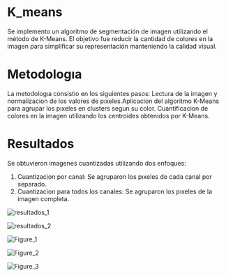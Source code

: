 # K_means
Se implemento un algoritmo de segmentación de imagen utilizando el método de K-Means. El objetivo fue reducir la cantidad de colores en la imagen para simplificar su representación manteniendo la calidad visual.

# Metodologıa

La metodologıa consistio en los siguientes pasos:
Lectura de la imagen y normalizacion de los valores de pıxeles.Aplicacion del algoritmo K-Means para agrupar los pıxeles en clusters
segun su color. Cuantificacion de colores en la imagen utilizando los centroides obtenidos por K-Means.

# Resultados
Se obtuvieron imagenes cuantizadas utilizando dos enfoques:
1. Cuantizacion por canal: Se agruparon los pıxeles de cada canal por separado.
2. Cuantizacion para todos los canales: Se agruparon los pıxeles de la imagen completa.


![resultados_1](https://github.com/LuisRosado/K_means/assets/140114139/399f8e3a-5266-4ada-8db5-f5ac00ba1c43)

![resultados_2](https://github.com/LuisRosado/K_means/assets/140114139/d004984d-2199-43b9-8a97-6c19836b230d)

![Figure_1](https://github.com/LuisRosado/K_means/assets/140114139/7de98fa9-b810-4691-b192-566caa4367ed)

![Figure_2](https://github.com/LuisRosado/K_means/assets/140114139/758a2839-17a6-4bb9-ac57-a0aaf4b623d6)

![Figure_3](https://github.com/LuisRosado/K_means/assets/140114139/7923657a-4559-44d5-b823-72613f18ad86)

